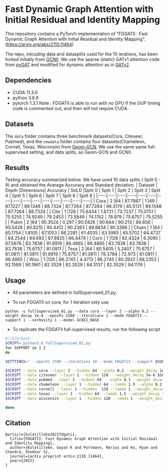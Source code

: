 # Fast Dynamic Graph Attention with Initial Residual and Identity Mapping

This repository contains a PyTorch implementation of "FDGATII : Fast Dynamic Graph Attention with Initial Residual and Identity Mapping".(https://arxiv.org/abs/2110.11464)

The repo, inlcuding data and datasplits used for the 10 ierations, has been forked initially from [GCNII](https://github.com/chennnM/GCNII). We use the sparse (static) GATv1 attention code from [pyGAT](https://github.com/Diego999/pyGAT) and modified for dynamic attention as in [GATv2](https://arxiv.org/abs/2105.14491). 

## Dependencies
- CUDA 11.3.0
- python 3.6.9
- pytorch 1.3.1
Note : FDGATII is able to run with no GPU if the GUP timing code is commented out, and then will not require CUDA. 

## Datasets

The `data` folder contains three benchmark datasets(Cora, Citeseer, Pubmed), and the `newdata` folder contains four datasets(Chameleon, Cornell, Texas, Wisconsin) from [Geom-GCN](https://github.com/graphdml-uiuc-jlu/geom-gcn). We use the same same full-supervised setting, and data splits,  as Geom-GCN and GCNII. 

## Results
Testing accuracy summarized below. We have used 10 data splits ( Split 0 - 9) and obtained the Avarage Accuracy and Standard deviation.
| Dataset | Depth |Dimensions|  Accuracy | Std.D |Split 0      | Split 1      | Split 2      | Split 3      | Split 4      | Split 5      | Split 6      | Split 7      | Split 8      | Split 9 |
|:---:|:---:|:---:|:---:|:---:|:---:|:---:|:---:|:---:|:---:|:---:|:---:|:---:|:---:|:---:|
| Cora | 2 |64  | 87.7867 | 1.149  | 87.1227 | 89.1348 | 88.7324 | 87.7264 | 87.7264 | 86.3179 | 85.5131 | 89.1348 | 87.7264 | 88.7324 |
| Cite | 1 |128 | 75.6434 | 1.8721 | 73.7237 | 75.0751 | 75.5255 | 74.9249 | 79.2453 | 73.5849 | 74.1742 | 78.979  | 75.6757 | 75.5255 |
| Pubm | 2 |64  | 90.3524 | 0.297  | 90.5426 | 90.644  | 90.213  | 89.858  | 90.5426 | 90.8215 | 90.4412 | 90.2383 | 89.8834 | 90.3398 |
| Cham | 1 |64  | 65.1754 | 1.8105 | 67.1053 | 66.2281 | 61.4035 | 63.5965 | 65.5702 | 64.4737 | 64.2544 | 64.693  | 67.9825 | 66.4474 |
| Corn | 1 |128 | 82.4324 | 6.3095 | 67.5676 | 83.7838 | 91.8919 | 86.4865 | 86.4865 | 83.7838 | 83.7838 | 83.7838 | 75.6757 | 81.0811 |
| Texa | 2 |64  | 80.5405 | 5.2407 | 75.6757 | 81.0811 | 81.0811 | 91.8919 | 75.6757 | 81.0811 | 78.3784 | 72.973  | 81.0811 | 86.4865 |
| Wisc | 1 |128 | 86.2745 | 4.4713 | 86.2745 | 80.3922 | 88.2353 | 92.1569 | 90.1961 | 82.3529 | 82.3529 | 84.3137 | 82.3529 | 94.1176 |


## Usage
- All parameters are defined in fullSupervised_01.py.

- To run FDGATII on cora, for 1 iteration only use
```
python -u fullSupervised_01.py --data cora --layer 2 --alpha 0.2 --weight_decay 1e-4 --epochs 1500 --iterations 1 --mode FDGATII --support 1 --verbosity 1 --model GCNII_BASE
```

- To replicate the FDGATII full-supervised results, run the following script
```sh
#!/bin/bash
SCRIPT='python3.6 fullSupervised_01.py'
for SUPPORT in 1 2
do

SETTTINGS=" --epochs 1500 --iterations 10 --mode FDGATII --support $SUPPORT --verbosity 0 --model GCNII_BASE "

$SCRIPT --data cora --layer 2 --hidden 64 --alpha 0.2 --weight_decay 1e-4 $SETTTINGS
$SCRIPT --data citeseer --layer 1 --hidden 128  --weight_decay 5e-6 $SETTTINGS
$SCRIPT --data pubmed --layer 2 --hidden 64  --alpha 0.1 --weight_decay 5e-6 $SETTTINGS
$SCRIPT --data chameleon --layer 1 --hidden 64 --lamda 1.5 --alpha 0.2 --weight_decay 5e-4 $SETTTINGS
$SCRIPT --data cornell --layer 1 --hidden  128 --lamda 1 --weight_decay 1e-3 $SETTTINGS
$SCRIPT --data texas --layer 2 --hidden 64 --lamda 1.5 --weight_decay 1e-4 $SETTTINGS
$SCRIPT --data wisconsin --layer 1 --hidden 128 --lamda 1 --weight_decay 5e-4 $SETTTINGS

done
```

## Citation
```
@article{kulatilleke2021fdgatii,
  title={FDGATII: Fast Dynamic Graph Attention with Initial Residual and Identity Mapping},
  author={Kulatilleke, Gayan K and Portmann, Marius and Ko, Ryan and Chandra, Shekhar S},
  journal={arXiv preprint arXiv:2110.11464},
  year={2021}
}
```
